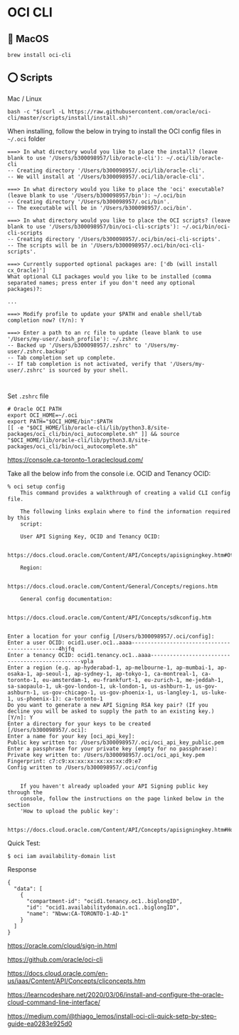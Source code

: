 # OCI CLI


## :apple: MacOS

```
brew install oci-cli
```


## :o: Scripts

Mac / Linux

```
bash -c "$(curl -L https://raw.githubusercontent.com/oracle/oci-cli/master/scripts/install/install.sh)"
```

When installing, follow the below in trying to install the OCI config files in `~/.oci` folder

```
===> In what directory would you like to place the install? (leave blank to use '/Users/b300098957/lib/oracle-cli'): ~/.oci/lib/oracle-cli
-- Creating directory '/Users/b300098957/.oci/lib/oracle-cli'.
-- We will install at '/Users/b300098957/.oci/lib/oracle-cli'.

===> In what directory would you like to place the 'oci' executable? (leave blank to use '/Users/b300098957/bin'): ~/.oci/bin           
-- Creating directory '/Users/b300098957/.oci/bin'.
-- The executable will be in '/Users/b300098957/.oci/bin'.

===> In what directory would you like to place the OCI scripts? (leave blank to use '/Users/b300098957/bin/oci-cli-scripts'): ~/.oci/bin/oci-cli-scripts
-- Creating directory '/Users/b300098957/.oci/bin/oci-cli-scripts'.
-- The scripts will be in '/Users/b300098957/.oci/bin/oci-cli-scripts'.

===> Currently supported optional packages are: ['db (will install cx_Oracle)']
What optional CLI packages would you like to be installed (comma separated names; press enter if you don't need any optional packages)?: 

...

===> Modify profile to update your $PATH and enable shell/tab completion now? (Y/n): Y

===> Enter a path to an rc file to update (leave blank to use '/Users/my-user/.bash_profile'): ~/.zshrc
-- Backed up '/Users/b300098957/.zshrc' to '/Users/my-user/.zshrc.backup'
-- Tab completion set up complete.
-- If tab completion is not activated, verify that '/Users/my-user/.zshrc' is sourced by your shell.



```

Set `.zshrc` file

```
# Oracle OCI PATH
export OCI_HOME=~/.oci
export PATH="$OCI_HOME/bin":$PATH
[[ -e "$OCI_HOME/lib/oracle-cli/lib/python3.8/site-packages/oci_cli/bin/oci_autocomplete.sh" ]] && source "$OCI_HOME/lib/oracle-cli/lib/python3.8/site-packages/oci_cli/bin/oci_autocomplete.sh"
```

https://console.ca-toronto-1.oraclecloud.com/

Take all the below info from the console i.e. OCID and Tenancy OCID:


```
% oci setup config
    This command provides a walkthrough of creating a valid CLI config file.

    The following links explain where to find the information required by this
    script:

    User API Signing Key, OCID and Tenancy OCID:

        https://docs.cloud.oracle.com/Content/API/Concepts/apisigningkey.htm#Other

    Region:

        https://docs.cloud.oracle.com/Content/General/Concepts/regions.htm

    General config documentation:

        https://docs.cloud.oracle.com/Content/API/Concepts/sdkconfig.htm


Enter a location for your config [/Users/b300098957/.oci/config]: 
Enter a user OCID: ocid1.user.oc1..aaaa-----------------------------------------------4hjfq
Enter a tenancy OCID: ocid1.tenancy.oc1..aaaa------------------------------------------------vpla
Enter a region (e.g. ap-hyderabad-1, ap-melbourne-1, ap-mumbai-1, ap-osaka-1, ap-seoul-1, ap-sydney-1, ap-tokyo-1, ca-montreal-1, ca-toronto-1, eu-amsterdam-1, eu-frankfurt-1, eu-zurich-1, me-jeddah-1, sa-saopaulo-1, uk-gov-london-1, uk-london-1, us-ashburn-1, us-gov-ashburn-1, us-gov-chicago-1, us-gov-phoenix-1, us-langley-1, us-luke-1, us-phoenix-1): ca-toronto-1
Do you want to generate a new API Signing RSA key pair? (If you decline you will be asked to supply the path to an existing key.) [Y/n]: Y
Enter a directory for your keys to be created [/Users/b300098957/.oci]: 
Enter a name for your key [oci_api_key]: 
Public key written to: /Users/b300098957/.oci/oci_api_key_public.pem
Enter a passphrase for your private key (empty for no passphrase): 
Private key written to: /Users/b300098957/.oci/oci_api_key.pem
Fingerprint: c7:c9:xx:xx:xx:xx:xx:xx:d9:e7
Config written to /Users/b300098957/.oci/config


    If you haven't already uploaded your API Signing public key through the
    console, follow the instructions on the page linked below in the section
    'How to upload the public key':

        https://docs.cloud.oracle.com/Content/API/Concepts/apisigningkey.htm#How2

```

Quick Test:

```
$ oci iam availability-domain list
```
Response

```
{
  "data": [
    {
      "compartment-id": "ocid1.tenancy.oc1..biglongID",
      "id": "ocid1.availabilitydomain.oc1..biglongID",
      "name": "Nbww:CA-TORONTO-1-AD-1"
    }
  ]
}
```




https://oracle.com/cloud/sign-in.html

https://github.com/oracle/oci-cli

https://docs.cloud.oracle.com/en-us/iaas/Content/API/Concepts/cliconcepts.htm

https://learncodeshare.net/2020/03/06/install-and-configure-the-oracle-cloud-command-line-interface/

https://medium.com/@thiago_lemos/install-oci-cli-quick-setp-by-step-guide-ea0283e925d0
